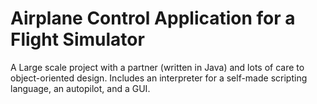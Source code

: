 # Airplane Control Application for a Flight Simulator

A Large scale project with a partner (written in Java) and lots of care to object-oriented design. 
Includes an interpreter for a self-made scripting language, an autopilot, and a GUI.
